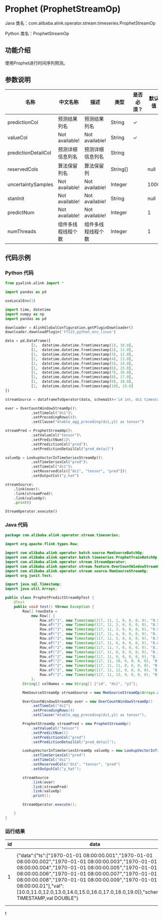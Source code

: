 # Prophet (ProphetStreamOp)
Java 类名：com.alibaba.alink.operator.stream.timeseries.ProphetStreamOp

Python 类名：ProphetStreamOp


## 功能介绍
使用Prophet进行时间序列预测。

## 参数说明

| 名称 | 中文名称 | 描述 | 类型 | 是否必须？ | 默认值 |
| --- | --- | --- | --- | --- | --- |
| predictionCol | 预测结果列名 | 预测结果列名 | String | ✓ |  |
| valueCol | Not available! | Not available! | String | ✓ |  |
| predictionDetailCol | 预测详细信息列名 | 预测详细信息列名 | String |  |  |
| reservedCols | 算法保留列名 | 算法保留列 | String[] |  | null |
| uncertaintySamples | Not available! | Not available! | Integer |  | 1000 |
| stanInit | Not available! | Not available! | String |  | null |
| predictNum | Not available! | Not available! | Integer |  | 1 |
| numThreads | 组件多线程线程个数 | 组件多线程线程个数 | Integer |  | 1 |

## 代码示例
### Python 代码
```python
from pyalink.alink import *

import pandas as pd

useLocalEnv(1)

import time, datetime
import numpy as np
import pandas as pd

downloader = AlinkGlobalConfiguration.getPluginDownloader()
downloader.downloadPlugin('tf115_python_env_linux')

data = pd.DataFrame([
			[1,  datetime.datetime.fromtimestamp(1), 10.0],
			[1,  datetime.datetime.fromtimestamp(2), 11.0],
			[1,  datetime.datetime.fromtimestamp(3), 12.0],
			[1,  datetime.datetime.fromtimestamp(4), 13.0],
			[1,  datetime.datetime.fromtimestamp(5), 14.0],
			[1,  datetime.datetime.fromtimestamp(6), 15.0],
			[1,  datetime.datetime.fromtimestamp(7), 16.0],
			[1,  datetime.datetime.fromtimestamp(8), 17.0],
			[1,  datetime.datetime.fromtimestamp(9), 18.0],
			[1,  datetime.datetime.fromtimestamp(10), 19.0]
])

streamSource = dataframeToOperator(data, schemaStr='id int, ds1 timestamp, y1 double', op_type='stream')

over = OverCountWindowStreamOp()\
			.setTimeCol("ds1")\
			.setPrecedingRows(4)\
			.setClause("mtable_agg_preceding(ds1,y1) as tensor")

streamPred = ProphetStreamOp()\
			.setValueCol("tensor")\
			.setPredictNum(1)\
			.setPredictionCol("pred")\
			.setPredictionDetailCol("pred_detail")

valueOp = LookupVectorInTimeSeriesStreamOp()\
			.setTimeSeriesCol("pred")\
			.setTimeCol("ds1")\
			.setReservedCols(["ds1", "tensor", "pred"])\
			.setOutputCol("y_hat")

streamSource\
    .link(over)\
    .link(streamPred)\
    .link(valueOp)\
    .print()

StreamOperator.execute()
```
### Java 代码
```java
package com.alibaba.alink.operator.stream.timeseries;

import org.apache.flink.types.Row;

import com.alibaba.alink.operator.batch.source.MemSourceBatchOp;
import com.alibaba.alink.operator.batch.timeseries.ProphetTrainBatchOp;
import com.alibaba.alink.operator.stream.StreamOperator;
import com.alibaba.alink.operator.stream.feature.OverCountWindowStreamOp;
import com.alibaba.alink.operator.stream.source.MemSourceStreamOp;
import org.junit.Test;

import java.sql.Timestamp;
import java.util.Arrays;

public class ProphetPredictStreamOpTest {
	@Test
	public void test() throws Exception {
		Row[] rowsData =
			new Row[] {
				Row.of("1", new Timestamp(117, 11, 1, 0, 0, 0, 0), "9.59076113897809 9.59076113897809"),
				Row.of("1", new Timestamp(117, 11, 2, 0, 0, 0, 0), "8.51959031601596 8.51959031601596"),
				Row.of("2", new Timestamp(117, 11, 3, 0, 0, 0, 0), "9.59076113897809 8.51959031601596"),
				Row.of("1", new Timestamp(117, 11, 4, 0, 0, 0, 0), "8.18367658262066 8.51959031601596"),
				Row.of("2", new Timestamp(117, 11, 5, 0, 0, 0, 0), "8.51959031601596 8.51959031601596"),
				Row.of("1", new Timestamp(117, 11, 6, 0, 0, 0, 0), "8.07246736935477 8.51959031601596"),
				Row.of("2", new Timestamp(117, 11, 7, 0, 0, 0, 0), "8.18367658262066 8.51959031601596"),
				Row.of("2", new Timestamp(117, 11, 8, 0, 0, 0, 0), "8.18367658262066 8.51959031601596"),
				Row.of("2", new Timestamp(117, 11, 9, 0, 0, 0, 0), "8.18367658262066 8.51959031601596"),
				Row.of("2", new Timestamp(117, 11, 10, 0, 0, 0, 0), "8.18367658262066 8.51959031601596"),
				Row.of("2", new Timestamp(117, 11, 11, 0, 0, 0, 0), "8.18367658262066 8.51959031601596"),
				Row.of("2", new Timestamp(117, 11, 12, 0, 0, 0, 0), "8.18367658262066 8.51959031601596"),
				Row.of("2", new Timestamp(117, 11, 13, 0, 0, 0, 0), "8.18367658262066 8.51959031601596"),
			};
		String[] colNames = new String[] {"id", "ds1", "y1"};

		MemSourceStreamOp streamSource = new MemSourceStreamOp(Arrays.asList(rowsData), colNames);

		OverCountWindowStreamOp over = new OverCountWindowStreamOp()
			.setTimeCol("ds1")
			.setPrecedingRows(4)
			.setClause("mtable_agg_preceding(ds1,y1) as tensor");

		ProphetStreamOp streamPred = new ProphetStreamOp()
			.setValueCol("tensor")
			.setPredictNum(1)
			.setPredictionCol("pred")
			.setPredictionDetailCol("pred_detail");

		LookupVectorInTimeSeriesStreamOp valueOp = new LookupVectorInTimeSeriesStreamOp()
			.setTimeSeriesCol("pred")
			.setTimeCol("ds1")
			.setReservedCols("ds1", "tensor", "pred")
			.setOutputCol("y_hat");

		streamSource
			.link(over)
			.link(streamPred)
			.link(valueOp)
			.print();

		StreamOperator.execute();

	}
}
```

### 运行结果
id|data|predict
---|----|-------
1|{"data":{"ts":["1970-01-01 08:00:00.001","1970-01-01 08:00:00.002","1970-01-01 08:00:00.003","1970-01-01 08:00:00.004","1970-01-01 08:00:00.005","1970-01-01 08:00:00.006","1970-01-01 08:00:00.007","1970-01-01 08:00:00.008","1970-01-01 08:00:00.009","1970-01-01 08:00:00.01"],"val":[10.0,11.0,12.0,13.0,14.0,15.0,16.0,17.0,18.0,19.0]},"schema":"ts TIMESTAMP,val DOUBLE"}|{"data":{"ts":["1970-01-01 08:00:00.011","1970-01-01 08:00:00.012","1970-01-01 08:00:00.013","1970-01-01 08:00:00.014","1970-01-01 08:00:00.015","1970-01-01 08:00:00.016","1970-01-01 08:00:00.017","1970-01-01 08:00:00.018","1970-01-01 08:00:00.019","1970-01-01 08:00:00.02","1970-01-01 08:00:00.021","1970-01-01 08:00:00.022"],"val":[20.0,21.0,22.0,23.0,24.0,25.0,26.0,27.0,28.0,29.0,30.0,31.0]},"schema":"ts TIMESTAMP,val DOUBLE"}
t
